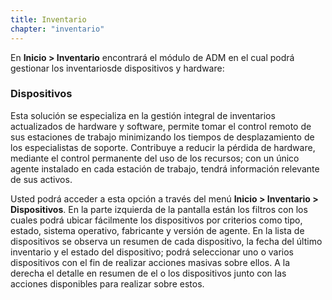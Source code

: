```yaml
---
title: Inventario
chapter: "inventario"
---
```


En **Inicio > Inventario** encontrará el módulo de ADM en el cual podrá gestionar los inventariosde dispositivos y hardware:

### Dispositivos

Esta solución se especializa en la gestión integral de inventarios actualizados de hardware y software, permite tomar el control remoto de sus estaciones de trabajo minimizando los tiempos de desplazamiento de los especialistas de soporte. Contribuye a reducir la pérdida de hardware, mediante el control permanente del uso de los recursos; con un único agente instalado en cada estación de trabajo, tendrá información relevante de sus activos.

Usted podrá acceder a esta opción a través del menú **Inicio &gt; Inventario &gt; Dispositivos**. En la parte izquierda de la pantalla están los filtros con los cuales podrá ubicar fácilmente los dispositivos por criterios como tipo, estado, sistema operativo, fabricante y versión de agente. En la lista de dispositivos se observa un resumen de cada dispositivo, la fecha del último inventario y el estado del dispositivo; podrá seleccionar uno o varios dispositivos con el fin de realizar acciones masivas sobre ellos. A la derecha el detalle en resumen de el o los dispositivos junto con las acciones disponibles para realizar sobre estos.
